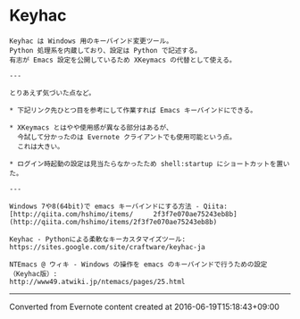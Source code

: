 # Keyhac
```
Keyhac は Windows 用のキーバインド変更ツール。
Python 処理系を内蔵しており、設定は Python で記述する。
有志が Emacs 設定を公開しているため XKeymacs の代替として使える。

---

とりあえず気づいた点など。

* 下記リンク先ひとつ目を参考にして作業すれば Emacs キーバインドにできる。

* XKeymacs とはやや使用感が異なる部分はあるが、
  今試して分かったのは Evernote クライアントでも使用可能という点。
  これは大きい。

* ログイン時起動の設定は見当たらなかったため shell:startup にショートカットを置いた。

---

Windows 7や8(64bit)で emacs キーバインドにする方法 - Qiita:
[http://qiita.com/hshimo/items/     2f3f7e070ae75243eb8b](http://qiita.com/hshimo/items/2f3f7e070ae75243eb8b)

Keyhac - Pythonによる柔軟なキーカスタマイズツール:
https://sites.google.com/site/craftware/keyhac-ja

NTEmacs @ ウィキ - Windows の操作を emacs のキーバインドで行うための設定 （Keyhac版）:
http://www49.atwiki.jp/ntemacs/pages/25.html
```

------------------------------------------------------------------------

Converted from Evernote content created at 2016-06-19T15:18:43+09:00